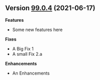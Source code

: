 ## Version [99.0.4](https://github.com/yamilmedina/coronavirusapi/tree/99.0.3) (2021-06-17)

**Features**
* Some new features here

**Fixes**
* A Big Fix 1
* A small Fix 2.a

**Enhancements**
* An Enhancements


